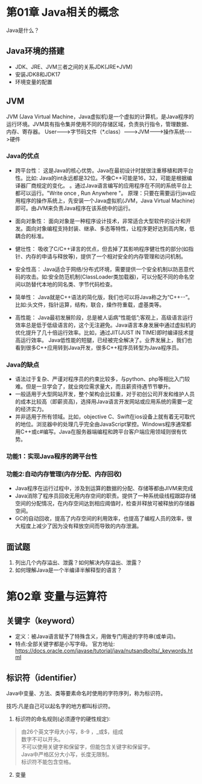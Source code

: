 # 第01章 Java相关的概念
Java是什么？

## Java环境的搭建
- JDK、JRE、JVM三者之间的关系JDK(JRE+JVM)
- 安装JDK8和JDK17
- 环境变量的配置

## JVM
JVM (Java Virtual Machine，Java虚拟机)是一个虚拟的计算机，是Java程序的运行环境。JVM具有指令集并使用不同的存储区域，负责执行指令，管理数据、内存、寄存器。
User--->字节码文件（*.class）--->JVM--->操作系统--->硬件

### Java的优点
- 跨平台性：
  这是Java的核心优势。Java在最初设计时就很注重移植和跨平台性。比如: Java的int永远都是32位。不像C++可能是16，32，可能是根据编译器厂商规定的变化。
。通过Java语言编写的应用程序在不同的系统平台上都可以运行。"Write once , Run Anywhere "。
  原理：只要在需要运行java应用程序的操作系统上，先安装一个Java虚拟机(JVM，Java Virtual Machine)即可。由JVM来负责Java程序在该系统中的运行。

- 面向对象性：
  面向对象是一种程序设计技术，非常适合大型软件的设计和开发。面向对象编程支持封装、继承、多态等特性，让程序更好达到高内聚，低耦合的标准。
- 健壮性：
  吸收了C/C++译言的优点，但去掉了其影响程序健壮性的部分(如指针、内存的申请与释放等)，提供了一个相对安全的内存管理和访问机制。
- 安全性高：
  Java适合于网络/分布式环境，需要提供一个安全机制以防恶意代码的攻击。如:安全防范机制(ClassLoader类加载器)，可以分配不同的命名空间以防替代本地的同名类、字节代码检查。
- 简单性：
  Java就是C++语法的简化版，我们也可以将Java称之为“C++--”。比如:头文件，指针运算，结构，联合，燥作符重载，虚基类等。
- 高性能：
  Java最初发展阶段，总是被人诟病“性能低”;客观上，高级语言运行效率总是低于低级语言的，这个无注避免。Java语言本身发展中通过虚拟机的优化提升了几十倍运行效率。比如，通过JIT(JUST IN TIME)即时编译技术提高运行效率。
  Java低性能的短腿，已经被完全解决了。业界发展上，我们也看到很多C++应用转到Java开发，很多C++程序员转型为Java程序员。
  
### Java的缺点
- 语法过于复杂、严谨对程序员的约束比较多，与python、php等相比入门较难。但是一旦学会了，就业岗位需求量大，而且薪资待遇节节攀升。
- 一般适用于大型网站开发，整个架构会比较重，对于初创公司开发和维护人员的成本比较高（即薪资高)，选择用Java语言开发网站或应用系统的需要一定的经济实力。
- 并非适用于所有领域。比如，objective C、Swift在ios设备上就有着无可取代的地位。浏览器中的处理几乎完全由JavaScript掌控。Windows程序通常都用C++或c#编写。Java在服务器端编程和跨平台客户端应用领域则很有优势。

### 功能1：实现Java程序的跨平台性

### 功能2:自动内存管理(内存分配、内存回收)
- Java程序在运行过程中，涉及到运算的数据的分配、存储等都由JⅣM来完成
- Java消除了程序员回收无用内存空间的职责。提供了一种系统级线程跟踪存储空间的分配情况，在内存空间达到相应阈值时，检查并释放可被释放的存储器空间。
- GC的自动回收，提高了内存空间的利用效率，也提高了编程人员的效率，很大程度上减少了因为没有释放空间而导致的内存泄漏。

## 面试题
1. 列出几个内存溢出、泄露？如何解决内存溢出、泄露？
2. 如何理解Java是一个半编译半解释型的语言？

# 第02章 变量与运算符

## 关键字（keyword）
- 定义：被Java语言赋予了特殊含义，用做专门用途的字符串(或单词)。
- 特点:全部关键字都是小写字母。 
  官方地址: https://docs.oracle.com/javase/tutorial/java/nutsandbolts/_keywords.html

## 标识符（identifier）
Java中变量、方法、类等要素命名时使用的字符序列，称为标识符。

技巧:凡是自己可以起名字的地方都叫标识符。

1. 标识符的命名规则(必须遵守的硬性规定)∶
> 由26个英文字母大小写，8-9 ，_或$，组成  
> 数字不可以开头。  
> 不可以使用关键字和保留字，但能包含关键字和保留字。  
> Java中严格区分大小写，长度无限制。  
> 标识符不能包含空格。

2. 变量
